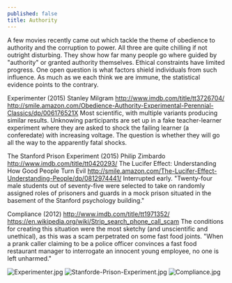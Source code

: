 ```yaml
---
published: false
title: Authority
---
```



A few movies recently came out which tackle the theme of obedience to authority and the corruption to power. All three are quite chilling if not outright disturbing. They show how far many people go where guided by "authority" or granted authority themselves.
Ethical constraints have limited progress. One open question is what factors shield individuals from such influence. As much as we each think we are immune, the statistical evidence points to the contrary.

Experimenter (2015)
Stanley Milgram
http://www.imdb.com/title/tt3726704/
http://smile.amazon.com/Obedience-Authority-Experimental-Perennial-Classics/dp/006176521X
Most scientific, with multiple variants producing similar results.
Unknowing participants are set up in a fake teacher-learner experiment where they are asked to shock the failing learner (a conferedate) with increasing voltage. The question is whether they will go all the way to the apparently fatal shocks.

The Stanford Prison Experiment (2015)
Philip Zimbardo
http://www.imdb.com/title/tt0420293/
The Lucifer Effect: Understanding How Good People Turn Evil 
http://smile.amazon.com/The-Lucifer-Effect-Understanding-People/dp/0812974441/
Interrupted early.
"Twenty-four male students out of seventy-five were selected to take on randomly assigned roles of prisoners and guards in a mock prison situated in the basement of the Stanford psychology building."

Compliance (2012) 
http://www.imdb.com/title/tt1971352/
https://en.wikipedia.org/wiki/Strip_search_phone_call_scam
The conditions for creating this situation were the most sketchy (and unscientific and unethical), as this was a scam perpetrated on some fast food joints.
"When a prank caller claiming to be a police officer convinces a fast food restaurant manager to interrogate an innocent young employee, no one is left unharmed."

![Experimenter.jpg]({{site.baseurl}}/archives/images/Experimenter.jpg)
![Stanforde-Prison-Experiment.jpg]({{site.baseurl}}/archives/images/Stanforde-Prison-Experiment.jpg)
![Compliance.jpg]({{site.baseurl}}/archives/images/Compliance.jpg)


